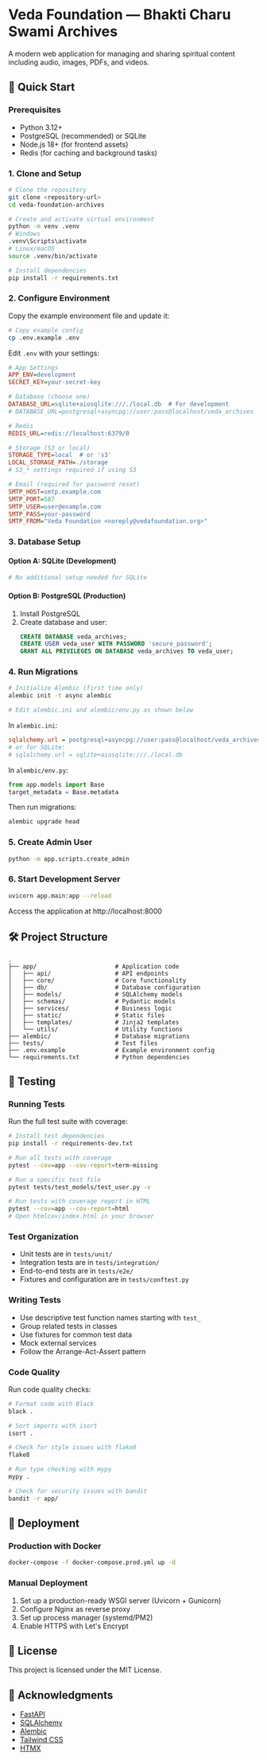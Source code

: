 # Veda Foundation — Bhakti Charu Swami Archives

A modern web application for managing and sharing spiritual content including audio, images, PDFs, and videos.

## 🚀 Quick Start

### Prerequisites
- Python 3.12+
- PostgreSQL (recommended) or SQLite
- Node.js 18+ (for frontend assets)
- Redis (for caching and background tasks)

### 1. Clone and Setup

```bash
# Clone the repository
git clone <repository-url>
cd veda-foundation-archives

# Create and activate virtual environment
python -m venv .venv
# Windows
.venv\Scripts\activate
# Linux/macOS
source .venv/bin/activate

# Install dependencies
pip install -r requirements.txt
```

### 2. Configure Environment

Copy the example environment file and update it:

```bash
# Copy example config
cp .env.example .env
```

Edit `.env` with your settings:

```ini
# App Settings
APP_ENV=development
SECRET_KEY=your-secret-key

# Database (choose one)
DATABASE_URL=sqlite+aiosqlite:///./local.db  # For development
# DATABASE_URL=postgresql+asyncpg://user:pass@localhost/veda_archives  # For production

# Redis
REDIS_URL=redis://localhost:6379/0

# Storage (S3 or local)
STORAGE_TYPE=local  # or 's3'
LOCAL_STORAGE_PATH=./storage
# S3_* settings required if using S3

# Email (required for password reset)
SMTP_HOST=smtp.example.com
SMTP_PORT=587
SMTP_USER=user@example.com
SMTP_PASS=your-password
SMTP_FROM="Veda Foundation <noreply@vedafoundation.org>"
```

### 3. Database Setup

#### Option A: SQLite (Development)
```bash
# No additional setup needed for SQLite
```

#### Option B: PostgreSQL (Production)
1. Install PostgreSQL
2. Create database and user:
   ```sql
   CREATE DATABASE veda_archives;
   CREATE USER veda_user WITH PASSWORD 'secure_password';
   GRANT ALL PRIVILEGES ON DATABASE veda_archives TO veda_user;
   ```

### 4. Run Migrations

```bash
# Initialize Alembic (first time only)
alembic init -t async alembic

# Edit alembic.ini and alembic/env.py as shown below
```

In `alembic.ini`:
```ini
sqlalchemy.url = postgresql+asyncpg://user:pass@localhost/veda_archives
# or for SQLite:
# sqlalchemy.url = sqlite+aiosqlite:///./local.db
```

In `alembic/env.py`:
```python
from app.models import Base
target_metadata = Base.metadata
```

Then run migrations:
```bash
alembic upgrade head
```

### 5. Create Admin User

```bash
python -m app.scripts.create_admin
```

### 6. Start Development Server

```bash
uvicorn app.main:app --reload
```

Access the application at http://localhost:8000

## 🛠 Project Structure

```
.
├── app/                      # Application code
│   ├── api/                  # API endpoints
│   ├── core/                 # Core functionality
│   ├── db/                   # Database configuration
│   ├── models/               # SQLAlchemy models
│   ├── schemas/              # Pydantic models
│   ├── services/             # Business logic
│   ├── static/               # Static files
│   ├── templates/            # Jinja2 templates
│   └── utils/                # Utility functions
├── alembic/                  # Database migrations
├── tests/                    # Test files
├── .env.example              # Example environment config
└── requirements.txt          # Python dependencies
```

## 🧪 Testing

### Running Tests

Run the full test suite with coverage:

```bash
# Install test dependencies
pip install -r requirements-dev.txt

# Run all tests with coverage
pytest --cov=app --cov-report=term-missing

# Run a specific test file
pytest tests/test_models/test_user.py -v

# Run tests with coverage report in HTML
pytest --cov=app --cov-report=html
# Open htmlcov/index.html in your browser
```

### Test Organization

- Unit tests are in `tests/unit/`
- Integration tests are in `tests/integration/`
- End-to-end tests are in `tests/e2e/`
- Fixtures and configuration are in `tests/conftest.py`

### Writing Tests

- Use descriptive test function names starting with `test_`
- Group related tests in classes
- Use fixtures for common test data
- Mock external services
- Follow the Arrange-Act-Assert pattern

### Code Quality

Run code quality checks:

```bash
# Format code with Black
black .

# Sort imports with isort
isort .

# Check for style issues with flake8
flake8

# Run type checking with mypy
mypy .

# Check for security issues with bandit
bandit -r app/
```

## 🚀 Deployment

### Production with Docker

```bash
docker-compose -f docker-compose.prod.yml up -d
```

### Manual Deployment

1. Set up a production-ready WSGI server (Uvicorn + Gunicorn)
2. Configure Nginx as reverse proxy
3. Set up process manager (systemd/PM2)
4. Enable HTTPS with Let's Encrypt

## 📝 License

This project is licensed under the MIT License.

## 🙏 Acknowledgments

- [FastAPI](https://fastapi.tiangolo.com/)
- [SQLAlchemy](https://www.sqlalchemy.org/)
- [Alembic](https://alembic.sqlalchemy.org/)
- [Tailwind CSS](https://tailwindcss.com/)
- [HTMX](https://htmx.org/)
